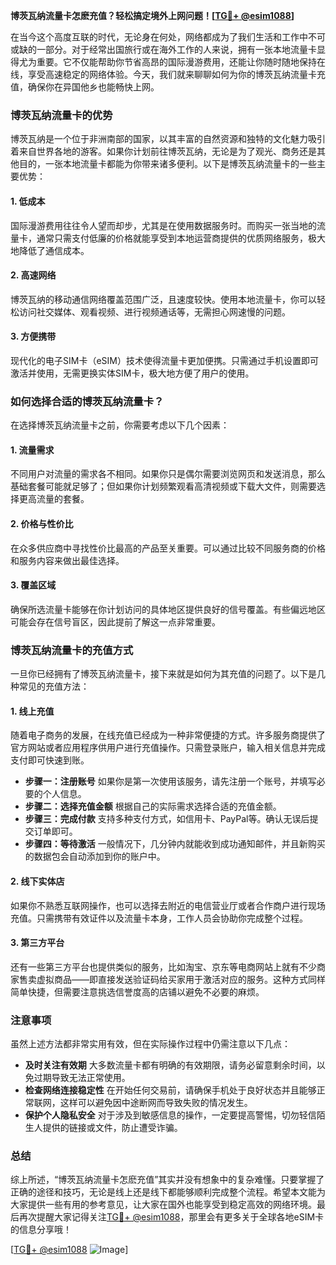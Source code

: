 **博茨瓦纳流量卡怎麽充值？轻松搞定境外上网问题！[[TG💪+ @esim1088](https://t.me/s/esim1088)]**

在当今这个高度互联的时代，无论身在何处，网络都成为了我们生活和工作中不可或缺的一部分。对于经常出国旅行或在海外工作的人来说，拥有一张本地流量卡显得尤为重要。它不仅能帮助你节省高昂的国际漫游费用，还能让你随时随地保持在线，享受高速稳定的网络体验。今天，我们就来聊聊如何为你的博茨瓦纳流量卡充值，确保你在异国他乡也能畅快上网。

### 博茨瓦纳流量卡的优势

博茨瓦纳是一个位于非洲南部的国家，以其丰富的自然资源和独特的文化魅力吸引着来自世界各地的游客。如果你计划前往博茨瓦纳，无论是为了观光、商务还是其他目的，一张本地流量卡都能为你带来诸多便利。以下是博茨瓦纳流量卡的一些主要优势：

#### 1. **低成本**
   国际漫游费用往往令人望而却步，尤其是在使用数据服务时。而购买一张当地的流量卡，通常只需支付低廉的价格就能享受到本地运营商提供的优质网络服务，极大地降低了通信成本。

#### 2. **高速网络**
   博茨瓦纳的移动通信网络覆盖范围广泛，且速度较快。使用本地流量卡，你可以轻松访问社交媒体、观看视频、进行视频通话等，无需担心网速慢的问题。

#### 3. **方便携带**
   现代化的电子SIM卡（eSIM）技术使得流量卡更加便携。只需通过手机设置即可激活并使用，无需更换实体SIM卡，极大地方便了用户的使用。

### 如何选择合适的博茨瓦纳流量卡？

在选择博茨瓦纳流量卡之前，你需要考虑以下几个因素：

#### 1. **流量需求**
   不同用户对流量的需求各不相同。如果你只是偶尔需要浏览网页和发送消息，那么基础套餐可能就足够了；但如果你计划频繁观看高清视频或下载大文件，则需要选择更高流量的套餐。

#### 2. **价格与性价比**
   在众多供应商中寻找性价比最高的产品至关重要。可以通过比较不同服务商的价格和服务内容来做出最佳选择。

#### 3. **覆盖区域**
   确保所选流量卡能够在你计划访问的具体地区提供良好的信号覆盖。有些偏远地区可能会存在信号盲区，因此提前了解这一点非常重要。

### 博茨瓦纳流量卡的充值方式

一旦你已经拥有了博茨瓦纳流量卡，接下来就是如何为其充值的问题了。以下是几种常见的充值方法：

#### 1. **线上充值**
   随着电子商务的发展，在线充值已经成为一种非常便捷的方式。许多服务商提供了官方网站或者应用程序供用户进行充值操作。只需登录账户，输入相关信息并完成支付即可快速到账。

   - **步骤一：注册账号**
     如果你是第一次使用该服务，请先注册一个账号，并填写必要的个人信息。
   - **步骤二：选择充值金额**
     根据自己的实际需求选择合适的充值金额。
   - **步骤三：完成付款**
     支持多种支付方式，如信用卡、PayPal等。确认无误后提交订单即可。
   - **步骤四：等待激活**
     一般情况下，几分钟内就能收到成功通知邮件，并且新购买的数据包会自动添加到你的账户中。

#### 2. **线下实体店**
   如果你不熟悉互联网操作，也可以选择去附近的电信营业厅或者合作商户进行现场充值。只需携带有效证件以及流量卡本身，工作人员会协助你完成整个过程。

#### 3. **第三方平台**
   还有一些第三方平台也提供类似的服务，比如淘宝、京东等电商网站上就有不少商家售卖虚拟商品——即直接发送验证码给买家用于激活对应的服务。这种方式同样简单快捷，但需要注意挑选信誉度高的店铺以避免不必要的麻烦。

### 注意事项

虽然上述方法都非常实用有效，但在实际操作过程中仍需注意以下几点：

- **及时关注有效期**
  大多数流量卡都有明确的有效期限，请务必留意剩余时间，以免过期导致无法正常使用。
- **检查网络连接稳定性**
  在开始任何交易前，请确保手机处于良好状态并且能够正常联网，这样可以避免因中途断网而导致失败的情况发生。
- **保护个人隐私安全**
  对于涉及到敏感信息的操作，一定要提高警惕，切勿轻信陌生人提供的链接或文件，防止遭受诈骗。

### 总结

综上所述，“博茨瓦纳流量卡怎麽充值”其实并没有想象中的复杂难懂。只要掌握了正确的途径和技巧，无论是线上还是线下都能够顺利完成整个流程。希望本文能为大家提供一些有用的参考意见，让大家在国外也能享受到稳定高效的网络环境。最后再次提醒大家记得关注[TG💪+ @esim1088](https://t.me/s/esim1088)，那里会有更多关于全球各地eSIM卡的信息分享哦！

[[TG💪+ @esim1088](https://t.me/s/esim1088) ![Image](https://i.postimg.cc/4NQfJmqS/Snipaste-2025-05-13-00-14-12.png)]